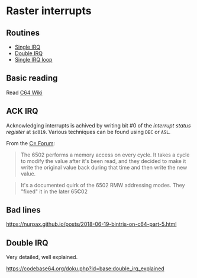 # Raster interrupts

## Routines

- [Single IRQ](single-irq)
- [Double IRQ](double-irq)
- [Single IRQ loop](loop)

## Basic reading

Read [C64 Wiki](http://www.c64-wiki.com/index.php/Raster_interrupt)

## ACK IRQ

Acknowledging interrupts is achived by writing bit #0 of the _interrupt status register_ at `$d019`. Various techniques can be found using `DEC` or `ASL`.

From the [C= Forum](https://www.lemon64.com/forum/viewtopic.php?t=71355):

> The 6502 performs a memory access on every cycle. It takes a cycle to modify the value after it's been read, and they decided to make it write the original value back during that time and then write the new value.

> It's a documented quirk of the 6502 RMW addressing modes. They "fixed" it in the later 65**C**02 

## Bad lines

https://nurpax.github.io/posts/2018-06-19-bintris-on-c64-part-5.html

## Double IRQ

Very detailed, well explained.

https://codebase64.org/doku.php?id=base:double_irq_explained
